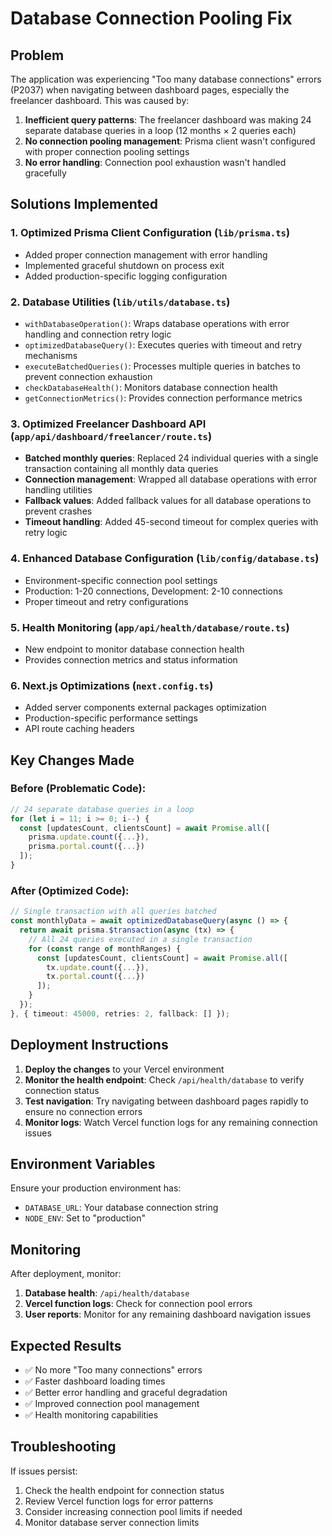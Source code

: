 # Database Connection Pooling Fix

## Problem
The application was experiencing "Too many database connections" errors (P2037) when navigating between dashboard pages, especially the freelancer dashboard. This was caused by:

1. **Inefficient query patterns**: The freelancer dashboard was making 24 separate database queries in a loop (12 months × 2 queries each)
2. **No connection pooling management**: Prisma client wasn't configured with proper connection pooling settings
3. **No error handling**: Connection pool exhaustion wasn't handled gracefully

## Solutions Implemented

### 1. Optimized Prisma Client Configuration (`lib/prisma.ts`)
- Added proper connection management with error handling
- Implemented graceful shutdown on process exit
- Added production-specific logging configuration

### 2. Database Utilities (`lib/utils/database.ts`)
- `withDatabaseOperation()`: Wraps database operations with error handling and connection retry logic
- `optimizedDatabaseQuery()`: Executes queries with timeout and retry mechanisms
- `executeBatchedQueries()`: Processes multiple queries in batches to prevent connection exhaustion
- `checkDatabaseHealth()`: Monitors database connection health
- `getConnectionMetrics()`: Provides connection performance metrics

### 3. Optimized Freelancer Dashboard API (`app/api/dashboard/freelancer/route.ts`)
- **Batched monthly queries**: Replaced 24 individual queries with a single transaction containing all monthly data queries
- **Connection management**: Wrapped all database operations with error handling utilities
- **Fallback values**: Added fallback values for all database operations to prevent crashes
- **Timeout handling**: Added 45-second timeout for complex queries with retry logic

### 4. Enhanced Database Configuration (`lib/config/database.ts`)
- Environment-specific connection pool settings
- Production: 1-20 connections, Development: 2-10 connections
- Proper timeout and retry configurations

### 5. Health Monitoring (`app/api/health/database/route.ts`)
- New endpoint to monitor database connection health
- Provides connection metrics and status information

### 6. Next.js Optimizations (`next.config.ts`)
- Added server components external packages optimization
- Production-specific performance settings
- API route caching headers

## Key Changes Made

### Before (Problematic Code):
```typescript
// 24 separate database queries in a loop
for (let i = 11; i >= 0; i--) {
  const [updatesCount, clientsCount] = await Promise.all([
    prisma.update.count({...}),
    prisma.portal.count({...})
  ]);
}
```

### After (Optimized Code):
```typescript
// Single transaction with all queries batched
const monthlyData = await optimizedDatabaseQuery(async () => {
  return await prisma.$transaction(async (tx) => {
    // All 24 queries executed in a single transaction
    for (const range of monthRanges) {
      const [updatesCount, clientsCount] = await Promise.all([
        tx.update.count({...}),
        tx.portal.count({...})
      ]);
    }
  });
}, { timeout: 45000, retries: 2, fallback: [] });
```

## Deployment Instructions

1. **Deploy the changes** to your Vercel environment
2. **Monitor the health endpoint**: Check `/api/health/database` to verify connection status
3. **Test navigation**: Try navigating between dashboard pages rapidly to ensure no connection errors
4. **Monitor logs**: Watch Vercel function logs for any remaining connection issues

## Environment Variables

Ensure your production environment has:
- `DATABASE_URL`: Your database connection string
- `NODE_ENV`: Set to "production"

## Monitoring

After deployment, monitor:
1. **Database health**: `/api/health/database`
2. **Vercel function logs**: Check for connection pool errors
3. **User reports**: Monitor for any remaining dashboard navigation issues

## Expected Results

- ✅ No more "Too many connections" errors
- ✅ Faster dashboard loading times
- ✅ Better error handling and graceful degradation
- ✅ Improved connection pool management
- ✅ Health monitoring capabilities

## Troubleshooting

If issues persist:
1. Check the health endpoint for connection status
2. Review Vercel function logs for error patterns
3. Consider increasing connection pool limits if needed
4. Monitor database server connection limits 